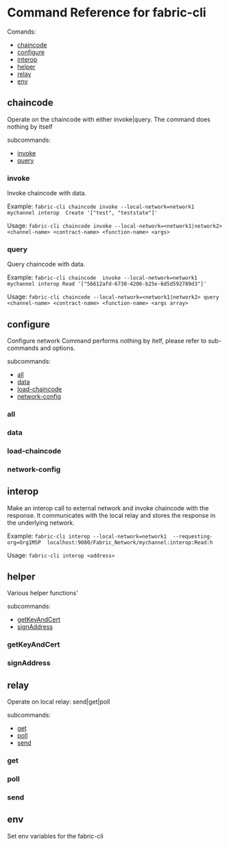 # Command Reference for fabric-cli

Comands: 
- [chaincode](#chaincode)
- [configure](#configure)
- [interop](#interop)
- [helper](#helper)
- [relay](#relay)
- [env](#env)


## chaincode 

Operate on the chaincode with either invoke|query.
The command does nothing by itself

subcommands: 
- [invoke](#invoke)
- [query](#query)

### invoke

Invoke chaincode with data.

Example:  `fabric-cli chaincode invoke --local-network=network1  mychannel interop  Create '["test", "teststate"]'`

Usage:  `fabric-cli chaincode invoke --local-network=<network1|network2> <channel-name> <contract-name> <function-name> <args>`

### query

Query chaincode with data.

Example: `fabric-cli chaincode  invoke --local-network=network1 mychannel interop Read '["56612afd-6730-4206-b25e-6d5d592789d3"]'`


Usage: `fabric-cli chaincode --local-network=<network1|network2> query <channel-name> <contract-name> <function-name> <args array>`

## configure

Configure network
Command performs nothing by itelf, please refer to sub-commands and options.

subcommands: 
- [all](#all)
- [data](#data)
- [load-chaincode](#load-chaincode)
- [network-config](#network-config)

### all

### data

### load-chaincode

### network-config


## interop

Make an interop call to external network and invoke chaincode with the response. 
It communicates with the local relay and stores the response in the underlying network. 

Example: `fabric-cli interop --local-network=network1  --requesting-org=Org1MSP  localhost:9080/Fabric_Network/mychannel:interop:Read:h`
 
Usage: `fabric-cli interop <address>`

## helper

Various helper functions'

subcommands: 
- [getKeyAndCert](#getKeyAndCert)
- [signAddress](#signAddress)

### getKeyAndCert

### signAddress


## relay

Operate on local relay: send|get|poll

subcommands:
- [get](#get)
- [poll](#poll)
- [send](#send)

### get


### poll 

### send



## env

Set env variables for the fabric-cli


